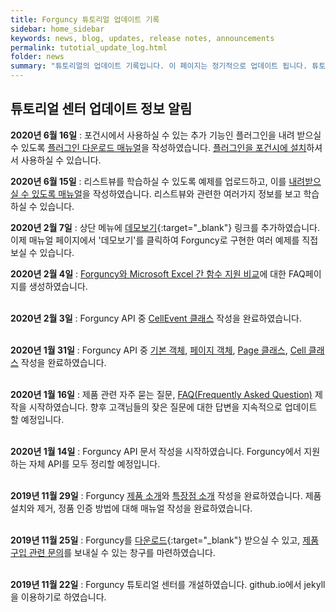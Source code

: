 ```yaml
---
title: Forguncy 튜토리얼 업데이트 기록
sidebar: home_sidebar
keywords: news, blog, updates, release notes, announcements
permalink: tutotial_update_log.html
folder: news
summary: "튜토리얼의 업데이트 기록입니다. 이 페이지는 정기적으로 업데이트 됩니다. 튜토리얼의 어떤 부분이 바뀌었는지 확인하세요."
---
```



<h2>튜토리얼 센터 업데이트 정보 알림</h2>

**2020년 6월 16일** : 포건시에서 사용하실 수 있는 추가 기능인 플러그인을 내려 받으실 수 있도록 [플러그인 다운로드 매뉴얼]({{site.url}}/forguncy5_plugins_download.html)을 작성하였습니다. [플러그인을 포건시에 설치]({{site.url}}/forguncy5_plugins_installation.html)하셔서 사용하실 수 있습니다.

**2020년 6월 15일** : 리스트뷰를 학습하실 수 있도록 예제를 업로드하고, 이를 [내려받으실 수 있도록 매뉴얼]({{site.url}}/forguncy5_listview_download_trainingmaterial.html)을 작성하였습니다. 리스트뷰와 관련한 여러가지 정보를 보고 학습하실 수 있습니다.

**2020년 2월 7일** : 상단 메뉴에 [데모보기](https://forguncy.co.kr/demo/){:target="_blank"} 링크를 추가하였습니다. 이제 매뉴얼 페이지에서 '데모보기'를 클릭하여 Forguncy로 구현한 여러 예제를 직접 보실 수 있습니다.

**2020년 2월 4일** : [Forguncy와 Microsoft Excel 간 함수 지원 비교]({{site.url}}/forguncy5_faq_excel_comparison.html)에 대한 FAQ페이지를 생성하였습니다.<br /><br />

**2020년 2월 3일** : Forguncy API 중 [CellEvent 클래스]({{site.url}}/fgc5jsapi_cellevent-class-list.html) 작성을 완료하였습니다.<br /><br />

**2020년 1월 31일** : Forguncy API 중 [기본 객체]({{site.url}}/fgc5jsapi_namespace.html), [페이지 객체]({{site.url}}/fgc5jsapi_page-variable.html), [Page 클래스]({{site.url}}/fgc5jsapi_page-class-list.html), [Cell 클래스]({{site.url}}/fgc5jsapi_cell-class-list.html) 작성을 완료하였습니다.<br /><br />

**2020년 1월 16일** : 제품 관련 자주 묻는 질문, [FAQ(Frequently Asked Question)]({{site.url}}/forguncy5_faq_general.html) 제작을 시작하였습니다. 향후 고객님들의 잦은 질문에 대한 답변을 지속적으로 업데이트 할 예정입니다.<br /><br />

**2020년 1월 14일** : Forguncy API 문서 작성을 시작하였습니다. Forguncy에서 지원하는 자체 API를 모두 정리할 예정입니다.<br /><br />

**2019년 11월 29일** : Forguncy [제품 소개]({{site.url}}/product_introduction.html)와 [특장점 소개]({{site.url}}/forguncy_characteristic.html) 작성을 완료하였습니다. 제품 설치와 제거, 정품 인증 방법에 대해 매뉴얼 작성을 완료하였습니다.<br /><br />

**2019년 11월 25일** : Forguncy를 [다운로드](https://www.grapecity.co.kr/download/forguncy){:target="_blank"} 받으실 수 있고, [제품 구입 관련 문의](mailto:sales-kor@grapecity.com)를 보내실 수 있는 창구를 마련하였습니다.<br /><br />

**2019년 11월 22일** : Forguncy 튜토리얼 센터를 개설하였습니다. github.io에서 jekyll을 이용하기로 하였습니다.<br /><br />